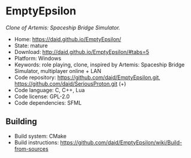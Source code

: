 # EmptyEpsilon

_Clone of Artemis: Spaceship Bridge Simulator._

- Home: https://daid.github.io/EmptyEpsilon/
- State: mature
- Download: http://daid.github.io/EmptyEpsilon/#tabs=5
- Platform: Windows
- Keywords: role playing, clone, inspired by Artemis: Spaceship Bridge Simulator, multiplayer online + LAN
- Code repository: https://github.com/daid/EmptyEpsilon.git, https://github.com/daid/SeriousProton.git (+)
- Code language: C, C++, Lua
- Code license: GPL-2.0
- Code dependencies: SFML

## Building

- Build system: CMake
- Build instructions: https://github.com/daid/EmptyEpsilon/wiki/Build-from-sources
